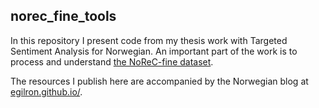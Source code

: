 ## norec_fine_tools

In this repository I present code from my thesis work with Targeted Sentiment Analysis for Norwegian. An important part of the work is to process and understand [the NoReC-fine dataset](https://github.com/ltgoslo/norec_fine). 

The resources I publish here are accompanied by the Norwegian blog at [egilron.github.io/](https://egilron.github.io/).